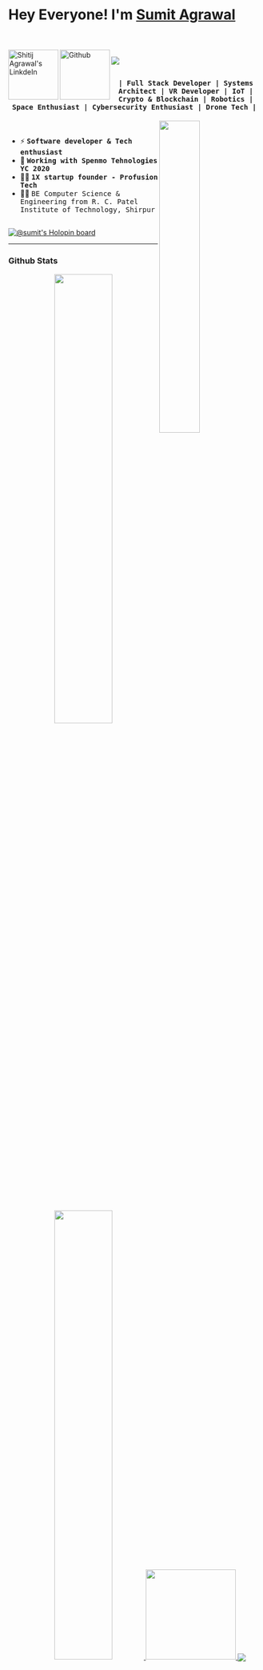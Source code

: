 # Hey Everyone! I'm [Sumit Agrawal](https://github.com/tech-sumit)

<br><br>
<a href="https://www.linkedin.com/mwlite/in/agrawal-sumit">
  <img align="left" alt="Shitij Agrawal's LinkdeIn" width="100px" src="https://img.shields.io/badge/Linkedin-0A66C2?style=for-the-badge&logo=Linkedin&logoColor=white" />
</a>
<a href="https://github.com/tech-sumit">
  <img align="left" alt="Github" width="100px" src="https://img.shields.io/badge/Github-181717?style=for-the-badge&logo=Github&logoColor=white" />
</a>

![](https://raw.githubusercontent.com/tech-sumit/tech-sumit/main/header_.png)

## <p align="center"><h4 align="center"><samp> | Full Stack Developer | Systems Architect | VR Developer | IoT | Crypto & Blockchain | Robotics | Space Enthusiast | Cybersecurity Enthusiast | Drone Tech | </samp></h4></p>

<div>
<img align="right" src="https://github.com/tech-sumit/tech-sumit/blob/main/terminal.gif" width="40%"/>
  <br>

- ⚡ <samp><b>Software developer & Tech enthusiast</b>
- 💼 <samp><b>Working with Spenmo Tehnologies YC 2020</b>
- 🧑🏽 <samp><b>1X startup founder - Profusion Tech</b>
- 👨‍🎓 <samp>BE Computer Science & Engineering from R. C. Patel Institute of Technology, Shirpur
</div>

##
  
<!--START_SECTION:waka-->
<!--END_SECTION:waka-->

[![@sumit's Holopin board](https://holopin.me/sumit)](https://holopin.io/@sumit)

<hr>
  
### Github Stats
  
<p align="center">
  <a href="https://github.com/tech-sumit"><span>
    <img height="48%" src="https://github-readme-stats.vercel.app/api?username=tech-sumit&count_private=true&show_icons=true&theme=nord_dark&&include_all_commits=true"/>
    <img width="48%" src="https://github-readme-streak-stats.herokuapp.com/?user=tech-sumit&theme=nord_dark" />
    <img height="180em" src="https://github-readme-stats-eight-theta.vercel.app/api/top-langs/?username=tech-sumit&hide=html,css,javascript,scss&layout=compact&langs_count=8&theme=nord_dark"/>
    <img align="center" src="https://github-profile-summary-cards.vercel.app/api/cards/profile-details?username=tech-sumit&theme=nord_dark" />
    </span></a>
</p>
  
<br>
  
### 🏆 GitHub Profile Trophy:
<p align="center">
<a href="https://github.com/ryo-ma/github-profile-trophy">
  <img width=800 src="https://github-profile-trophy.vercel.app/?username=tech-sumit&column=8&theme=nord_dark&no-frame=true&no-bg=true"/>
</a>
</p>

<br>  
  
![](https://github.com/tech-sumit/tech-sumit/blob/main/imgs/bottom_header.svg)
